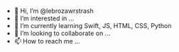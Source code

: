 - 👋 Hi, I’m @lebrozawrstrash
- 👀 I’m interested in ...
- 🌱 I’m currently learning Swift, JS, HTML, CSS, Python
- 💞️ I’m looking to collaborate on ...
- 📫 How to reach me ...

<!---
lebrozawrstrash/lebrozawrstrash is a ✨ special ✨ repository because its `README.md` (this file) appears on your GitHub profile.
You can click the Preview link to take a look at your changes.
--->
